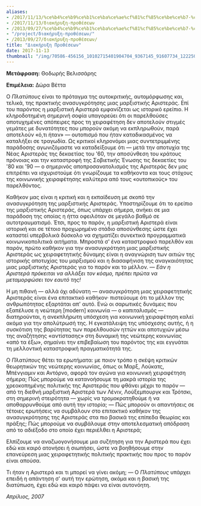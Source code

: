 ```yaml
---
aliases:
- /2017/11/13/%ce%b4%ce%b9%ce%b1%ce%ba%ce%ae%cf%81%cf%85%ce%be%ce%b7-%cf%80%cf%81%ce%bf%ce%b8%ce%ad%cf%83%ce%b5%cf%89%ce%bd
- /2017/11/13/διακήρυξη-προθέσεων
- /2013/09/27/%ce%b4%ce%b9%ce%b1%ce%ba%ce%ae%cf%81%cf%85%ce%be%ce%b7-%cf%80%cf%81%ce%bf%ce%b8%ce%ad%cf%83%ce%b5%cf%89%ce%bd
- "/project/διακήρυξη-προθέσεων/"
- /2013/09/27/διακήρυξη-προθέσεων/
title: "Διακήρυξη Προθέσεων"
date: 2017-11-13
thumbnail: "/img/70586-456156_10102715401904704_9367145_91607734_1222508751_o-2-980x652.jpg"
---
```


**Μετάφραση:** Θοδωρής Βελισσάρης

**Επιμέλεια:** Δώρα Βέττα

Ο *Πλατύπους* είναι το πρόταγμα της αυτοκριτικής, αυτομόρφωσης και, τελικά, της πρακτικής ανασυγκρότησης μιας μαρξιστικής Αριστεράς. Επί του παρόντος η μαρξιστική Αριστερά εμφανίζεται ως ιστορικό ερείπιο. Η κληροδοτημένη σημερινή σοφία υπαγορεύει ότι οι παρελθούσες αποτυχημένες απόπειρες προς τη χειραφέτηση δεν αποτελούν στιγμές γεμάτες με δυνατότητες που μπορούν ακόμη να εκπληρωθούν, παρά αποτελούν «ό,τι ήταν» — ουτοπισμό που ήταν καταδικασμένος να καταλήξει σε τραγωδία. Ως κριτικοί κληρονόμοι μιας συντετριμμένης παράδοσης αγωνιζόμαστε να καταδείξουμε ότι — μετά την αποτυχία της Νέας Αριστεράς της δεκαετίας του '60, την αποσύνθεση του κράτους πρόνοιας και την καταστροφή της Σοβιετικής Ένωσης τις δεκαετίες του '80 και '90 — ο σημερινός αποπροσανατολισμός της Αριστεράς δεν μας επιτρέπει να ισχυριστούμε ότι γνωρίζουμε τα καθήκοντα και τους στόχους της κοινωνικής χειραφέτησης καλύτερα από τους «ουτοπικούς» του παρελθόντος.

Καθήκον μας είναι η κριτική και η εκπαίδευση με σκοπό την ανασυγκρότηση της μαρξιστικής Αριστεράς. Υποστηρίζουμε ότι το ερείπιο της μαρξιστικής Αριστεράς, όπως υπάρχει σήμερα, ανήκει σε μια παράδοση της οποίας η ήττα οφειλόταν σε μεγάλο βαθμό σε αυτοτραυματισμό. Έτσι, προς το παρόν, η μαρξιστική Αριστερά είναι ιστορική και σε τέτοιο προχωρημένο στάδιο αποσύνθεσης ώστε έχει καταστεί υπερβολικά δύσκολο να σχηματίζει συνεκτικά προγραμματικά κοινωνικοπολιτικά αιτήματα. Μπροστά σ' ένα καταστροφικό παρελθόν και παρόν, πρώτο καθήκον για την ανασυγκρότηση μιας μαρξιστικής Αριστεράς ως χειραφετητικής δύναμης είναι η αναγνώριση των αιτιών της ιστορικής αποτυχίας του μαρξισμού και η διασαφήνιση της αναγκαιότητας μιας μαρξιστικής Αριστεράς για το παρόν και το μέλλον. — *Εάν η Αριστερά πρόκειται να αλλάξει τον κόσμο, πρέπει πρώτα να μεταμορφώσει τον εαυτό της!*

Η μη πιθανή — αλλά όχι αδύνατη — ανασυγκρότηση μιας χειραφετητικής Αριστεράς είναι ένα επιτακτικό καθήκον· πιστεύουμε ότι το μέλλον της ανθρωπότητας εξαρτάται απ' αυτό. Ενώ οι σαρωτικές δυνάμεις που εξαπέλυσε η νεώτερη [modern] κοινωνία — ο καπιταλισμός — διατηρούνται, η ανεκπλήρωτη υπόσχεση για κοινωνική χειραφέτηση καλεί ακόμα για την απολύτρωσή της. Η εγκατάλειψη της υπόσχεσης αυτής, ή η συσκότιση της βαρύτητας των παρελθουσών ηττών και αποτυχιών μέσω της αναζήτησης «αντίστασης» στη δυναμική της νεώτερης κοινωνίας «από τα έξω», σημαίνει την επιβεβαίωση του παρόντος της και εγγυάται τη μελλοντική καταστροφική πραγματικότητά της.

Ο *Πλατύπους* θέτει τα ερωτήματα: με ποιον τρόπο η σκέψη κριτικών θεωρητικών της νεώτερης κοινωνίας, όπως οι Μαρξ, Λούκατς, Μπένγιαμιν και Αντόρνο, αφορά τον αγώνα για κοινωνική χειραφέτηση σήμερα; Πώς μπορούμε να κατανοήσουμε τη μακρά ιστορία της χρεοκοπημένης πολιτικής της Αριστεράς που φθάνει μέχρι το παρόν — από τη διεθνή μαρξιστική Αριστερά των Λένιν, Λούξεμπουργκ και Τρότσκι, στη σημερινή στειρότητα — χωρίς να τρομοκρατηθούμε ή να αποθαρρυνθούμε από αυτή την ιστορία; — Πώς μπορούν οι απαντήσεις σε τέτοιες ερωτήσεις να συμβάλουν στο επιτακτικό καθήκον της ανασυγκρότησης της Αριστεράς στα πιο βασικά της επίπεδα θεωρίας και πράξης; Πώς μπορούμε να συμβάλουμε στην αποτελεσματική απόδραση από το αδιέξοδο στο οποίο έχει περιέλθει η Αριστερά;

Ελπίζουμε να αναζωογονήσουμε μια συζήτηση για την Αριστερά που έχει εδώ και καιρό ατονήσει ή σιωπήσει, ώστε να βοηθήσουμε στην επανεύρεση μιας χειραφετητικής πολιτικής πρακτικής που προς το παρόν είναι απούσα.

Τι ήταν η Αριστερά και τι μπορεί να γίνει ακόμη; — Ο *Πλατύπους* υπάρχει επειδή η απάντηση σ' αυτή την ερώτηση, ακόμα και η βασική της διατύπωση, έχει εδώ και καιρό πάψει να είναι αυτονόητη.

*Απρίλιος, 2007*
